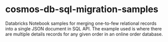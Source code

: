 # cosmos-db-sql-migration-samples

Databricks Notebook samples for merging one-to-few relational records into a single JSON document in SQL API. 
The example used is where there are multiple details records for any given order in an online order database.

